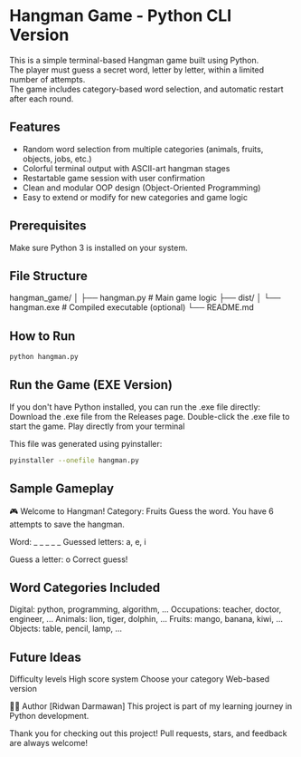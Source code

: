 # Hangman Game - Python CLI Version

This is a simple terminal-based Hangman game built using Python.  
The player must guess a secret word, letter by letter, within a limited number of attempts.  
The game includes category-based word selection, and automatic restart after each round.

## Features

- Random word selection from multiple categories (animals, fruits, objects, jobs, etc.)
- Colorful terminal output with ASCII-art hangman stages
- Restartable game session with user confirmation
- Clean and modular OOP design (Object-Oriented Programming)
- Easy to extend or modify for new categories and game logic

## Prerequisites

Make sure Python 3 is installed on your system.

## File Structure
hangman_game/
│
├── hangman.py      # Main game logic
├── dist/
│   └── hangman.exe # Compiled executable (optional)
└── README.md

## How to Run
```bash
python hangman.py
```

## Run the Game (EXE Version)
If you don't have Python installed, you can run the .exe file directly:
Download the .exe file from the Releases page.
Double-click the .exe file to start the game.
Play directly from your terminal

This file was generated using pyinstaller:

```bash
pyinstaller --onefile hangman.py
```

## Sample Gameplay
🎮 Welcome to Hangman!
Category: Fruits
Guess the word. You have 6 attempts to save the hangman.

Word: _ _ _ _ _
Guessed letters: a, e, i

Guess a letter: o
Correct guess!

## Word Categories Included
Digital: python, programming, algorithm, ...
Occupations: teacher, doctor, engineer, ...
Animals: lion, tiger, dolphin, ...
Fruits: mango, banana, kiwi, ...
Objects: table, pencil, lamp, ...

## Future Ideas
Difficulty levels
High score system
Choose your category
Web-based version

👨‍💻 Author
[Ridwan Darmawan]
This project is part of my learning journey in Python development.

Thank you for checking out this project!
Pull requests, stars, and feedback are always welcome!

